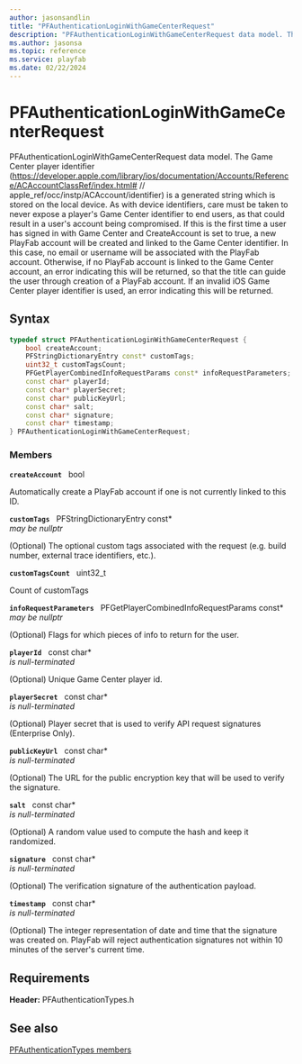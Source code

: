 ```yaml
---
author: jasonsandlin
title: "PFAuthenticationLoginWithGameCenterRequest"
description: "PFAuthenticationLoginWithGameCenterRequest data model. The Game Center player identifier (https://developer.apple.com/library/ios/documentation/Accounts/Reference/ACAccountClassRef/index.html# // apple_ref/occ/instp/ACAccount/identifier) is a generated string which is stored on the local device. As with device identifiers, care must be taken to never expose a player's Game Center identifier to end users, as that could result in a user's account being compromised. If this is the first time a user has signed in with Game Center and CreateAccount is set to true, a new PlayFab account will be created and linked to the Game Center identifier. In this case, no email or username will be associated with the PlayFab account. Otherwise, if no PlayFab account is linked to the Game Center account, an error indicating this will be returned, so that the title can guide the user through creation of a PlayFab account. If an invalid iOS Game Center player identifier is used, an error indicating this will be returned."
ms.author: jasonsa
ms.topic: reference
ms.service: playfab
ms.date: 02/22/2024
---
```


# PFAuthenticationLoginWithGameCenterRequest  

PFAuthenticationLoginWithGameCenterRequest data model. The Game Center player identifier (https://developer.apple.com/library/ios/documentation/Accounts/Reference/ACAccountClassRef/index.html# // apple_ref/occ/instp/ACAccount/identifier) is a generated string which is stored on the local device. As with device identifiers, care must be taken to never expose a player's Game Center identifier to end users, as that could result in a user's account being compromised. If this is the first time a user has signed in with Game Center and CreateAccount is set to true, a new PlayFab account will be created and linked to the Game Center identifier. In this case, no email or username will be associated with the PlayFab account. Otherwise, if no PlayFab account is linked to the Game Center account, an error indicating this will be returned, so that the title can guide the user through creation of a PlayFab account. If an invalid iOS Game Center player identifier is used, an error indicating this will be returned.  

## Syntax  
  
```cpp
typedef struct PFAuthenticationLoginWithGameCenterRequest {  
    bool createAccount;  
    PFStringDictionaryEntry const* customTags;  
    uint32_t customTagsCount;  
    PFGetPlayerCombinedInfoRequestParams const* infoRequestParameters;  
    const char* playerId;  
    const char* playerSecret;  
    const char* publicKeyUrl;  
    const char* salt;  
    const char* signature;  
    const char* timestamp;  
} PFAuthenticationLoginWithGameCenterRequest;  
```
  
### Members  
  
**`createAccount`** &nbsp; bool  
  
Automatically create a PlayFab account if one is not currently linked to this ID.
  
**`customTags`** &nbsp; PFStringDictionaryEntry const*  
*may be nullptr*  
  
(Optional) The optional custom tags associated with the request (e.g. build number, external trace identifiers, etc.).
  
**`customTagsCount`** &nbsp; uint32_t  
  
Count of customTags
  
**`infoRequestParameters`** &nbsp; PFGetPlayerCombinedInfoRequestParams const*  
*may be nullptr*  
  
(Optional) Flags for which pieces of info to return for the user.
  
**`playerId`** &nbsp; const char*  
*is null-terminated*  
  
(Optional) Unique Game Center player id.
  
**`playerSecret`** &nbsp; const char*  
*is null-terminated*  
  
(Optional) Player secret that is used to verify API request signatures (Enterprise Only).
  
**`publicKeyUrl`** &nbsp; const char*  
*is null-terminated*  
  
(Optional) The URL for the public encryption key that will be used to verify the signature.
  
**`salt`** &nbsp; const char*  
*is null-terminated*  
  
(Optional) A random value used to compute the hash and keep it randomized.
  
**`signature`** &nbsp; const char*  
*is null-terminated*  
  
(Optional) The verification signature of the authentication payload.
  
**`timestamp`** &nbsp; const char*  
*is null-terminated*  
  
(Optional) The integer representation of date and time that the signature was created on. PlayFab will reject authentication signatures not within 10 minutes of the server's current time.
  
  
## Requirements  
  
**Header:** PFAuthenticationTypes.h
  
## See also  
[PFAuthenticationTypes members](../pfauthenticationtypes_members.md)  

  
  
